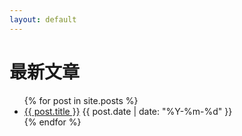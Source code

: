```yaml
---
layout: default
---
```


<h1>最新文章</h1>
<ul>
{% for post in site.posts %}
  <li>
    <a href="{{ post.url }}">{{ post.title }}</a>
    <span>{{ post.date | date: "%Y-%m-%d" }}</span>
  </li>
{% endfor %}
</ul>
